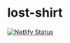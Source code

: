 # lost-shirt
[![Netlify Status](https://api.netlify.com/api/v1/badges/cdae2495-6e47-4179-8311-01b7647c0065/deploy-status)](https://app.netlify.com/sites/vigilant-khorana-881a6b/deploys)
